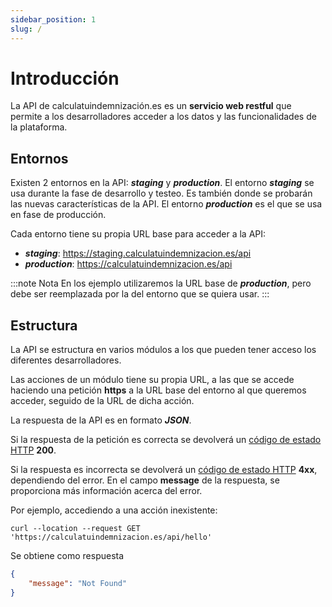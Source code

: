 ```yaml
---
sidebar_position: 1
slug: /
---
```


# Introducción

La API de calculatuindemnización.es es un **servicio web restful** que permite a los desarrolladores acceder a los datos y las funcionalidades de la plataforma. 

## Entornos

Existen 2 entornos en la API: **_staging_** y **_production_**. El entorno **_staging_** se usa durante la fase de desarrollo y testeo. Es también donde se probarán las nuevas características de la API. El entorno **_production_** es el que se usa en fase de producción. 

Cada entorno tiene su propia URL base para acceder a la API:

* **_staging_**: https://staging.calculatuindemnizacion.es/api
* **_production_**: https://calculatuindemnizacion.es/api

:::note Nota
En los ejemplo utilizaremos la URL base de **_production_**, pero debe ser reemplazada por la del entorno que se quiera usar.
:::

## Estructura 

La API se estructura en varios módulos a los que pueden tener acceso los diferentes desarrolladores. 

Las acciones de un módulo tiene su propia URL, a las que se accede haciendo una petición **https** a la URL base del entorno al que queremos acceder, seguido de la URL de dicha acción. 

La respuesta de la API es en formato **_JSON_**. 

Si la respuesta de la petición es correcta se devolverá un [código de estado HTTP](https://httpstatuses.com/) **200**. 

Si la respuesta es incorrecta se devolverá un [código de estado HTTP](https://httpstatuses.com/) **4xx**, dependiendo del error. En el campo **message** de la respuesta, se proporciona más información acerca del error. 

Por ejemplo, accediendo a una acción inexistente:

```shell
curl --location --request GET 'https://calculatuindemnizacion.es/api/hello'
```

Se obtiene como respuesta

```json title="Status: 404 Not Found"
{
    "message": "Not Found"
}
```


